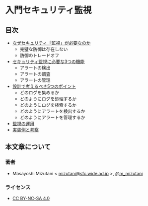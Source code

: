 # 入門セキュリティ監視

## 目次

- [なぜセキュリティ「監視」が必要なのか](01.md)
    - 完璧な防御は存在しない
    - 防御のトレードオフ
- [セキュリティ監視に必要な3つの機能](02.md)
    - アラートの検出
    - アラートの調査
    - アラートの管理
- [設計で考えるべき5つのポイント](03.md)
    - どのログを集めるか
    - どのようにログを処理するか
    - どのようにログを検索するか
    - どのようにアラートを検出するか
    - どのようにアラートを管理するか
- [監視の運用](ops.md)
- [実装例と考察](04.md)

## 本文章について

### 著者

- Masayoshi Mizutani < mizutani@sfc.wide.ad.jp >, [@m_mizutani](https://twitter.com/m_mizutani)

### ライセンス

- [CC BY-NC-SA 4.0](https://creativecommons.org/licenses/by-nc-sa/4.0/deed.en)

